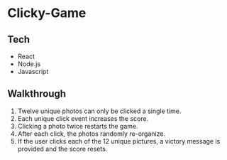 # Clicky-Game

## Tech
* React
* Node.js
* Javascript

## Walkthrough
1. Twelve unique photos can only be clicked a single time.
2. Each unique click event increases the score.
3. Clicking a photo twice restarts the game.
4. After each click, the photos randomly re-organize.
5. If the user clicks each of the 12 unique pictures, a victory message is provided and the score resets.
